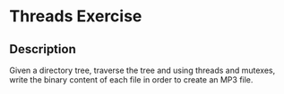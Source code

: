 # Threads Exercise

## Description
Given a directory tree, traverse the tree and using threads and mutexes, write the binary content of each file in order to create an MP3 file.
